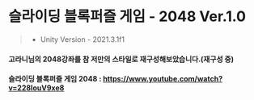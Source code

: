 # 슬라이딩 블록퍼즐 게임 - 2048 Ver.1.0
> + Unity Version - 2021.3.1f1

#### 고라니님의 2048강좌를 참 저만의 스타일로 재구성해보았습니다.(재구성 중)
#### 슬라이딩 블록퍼즐 게임 2048 : https://www.youtube.com/watch?v=228IouV9xe8
